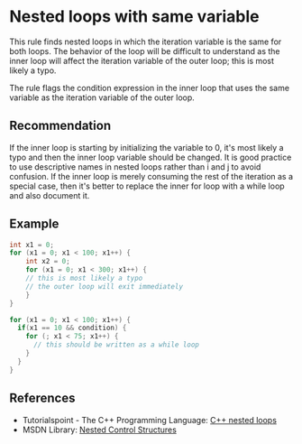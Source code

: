# Nested loops with same variable
This rule finds nested loops in which the iteration variable is the same for both loops. The behavior of the loop will be difficult to understand as the inner loop will affect the iteration variable of the outer loop; this is most likely a typo.

The rule flags the condition expression in the inner loop that uses the same variable as the iteration variable of the outer loop.


## Recommendation
If the inner loop is starting by initializing the variable to 0, it's most likely a typo and then the inner loop variable should be changed. It is good practice to use descriptive names in nested loops rather than i and j to avoid confusion. If the inner loop is merely consuming the rest of the iteration as a special case, then it's better to replace the inner for loop with a while loop and also document it.


## Example

```cpp
int x1 = 0;
for (x1 = 0; x1 < 100; x1++) {
    int x2 = 0;
    for (x1 = 0; x1 < 300; x1++) {
    // this is most likely a typo
    // the outer loop will exit immediately
    } 
}

for (x1 = 0; x1 < 100; x1++) {
  if(x1 == 10 && condition) {
    for (; x1 < 75; x1++) {
      // this should be written as a while loop
    }   
  }
}

```

## References
* Tutorialspoint - The C++ Programming Language: [C++ nested loops](http://www.tutorialspoint.com/cplusplus/cpp_nested_loops.htm)
* MSDN Library: [Nested Control Structures](http://msdn.microsoft.com/en-us/library/8y82wx12%28v=VS.80%29.aspx)
